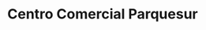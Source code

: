 ---
title: "Centro Comercial Parquesur"
url: /leganes/centro-comercial-parquesur/
shop: centro comercial
---